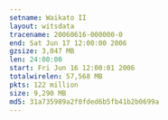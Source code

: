 ```yaml
---
setname: Waikato II
layout: witsdata
tracename: 20060616-000000-0
end: Sat Jun 17 12:00:00 2006
gzsize: 3,047 MB
len: 24:00:00
start: Fri Jun 16 12:00:01 2006
totalwirelen: 57,568 MB
pkts: 122 million
size: 9,290 MB
md5: 31a735989a2f0fded6b5fb41b2b0699a
---
```

